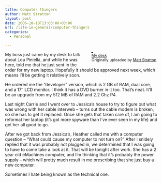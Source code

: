 ```yaml
---
title: Computer thingers
author: Matt Stratton
layout: post
date: 2006-10-18T13:03:00+00:00
url: /life-in-general/computer-thingers
categories:
  - Personal

---
```

<div style="float:right;margin-left:10px;margin-bottom:10px;">
  <a href="https://www.flickr.com/photos/mugsy/148736048/" title="photo sharing"><img src="https://static.flickr.com/53/148736048_213e244a8f_m.jpg" alt="" style="border:solid 2px #000000;" /></a> <br /> <span style="font-size:.9em;margin-top:0;"> <a href="https://www.flickr.com/photos/mugsy/148736048/">My desk</a> <br /> Originally uploaded by <a href="https://www.flickr.com/people/mugsy/">Matt Stratton</a>. </span>
</div>

My boss just came by my desk to talk about Lou Piniella, and while he was here, told me that he just sent in the order for my new laptop. Hopefully it should be approved next week, which means I&#8217;ll be getting it relatively soon.

He ordered me the &#8220;developer&#8221; version, which is 2 GB of RAM, dual core, and a 17&#8243; LCD monitor. I think it has a DVD burner in it too. That&#8217;s neat. It&#8217;ll be an upgrade from my 512 MB of RAM and 2.2 Ghz P4.

Last night Carrie and I went over to Jessica&#8217;s house to try to figure out what was wrong with her cable interweb &#8211; turns out the cable modem is broken, so she has to get it replaced. Once she gets that taken care of, I am going to reformat her laptop (it&#8217;s got more spyware than I&#8217;ve ever seen in my life) and get her all good to go.

After we got back from Jessica&#8217;s, Heather called me with a computer question &#8211; &#8220;What could cause my computer to not turn on?&#8221; After I snidely replied that it was probably not plugged in, we determined that I was going to have to come take a look at it. That will be tonight after work. She has a 2 year old eMachines computer, and I&#8217;m thinking that it&#8217;s probably the power supply &#8211; which will pretty much result in me prescribing that she just buy a new computer.

Sometimes I hate being known as the technical one.